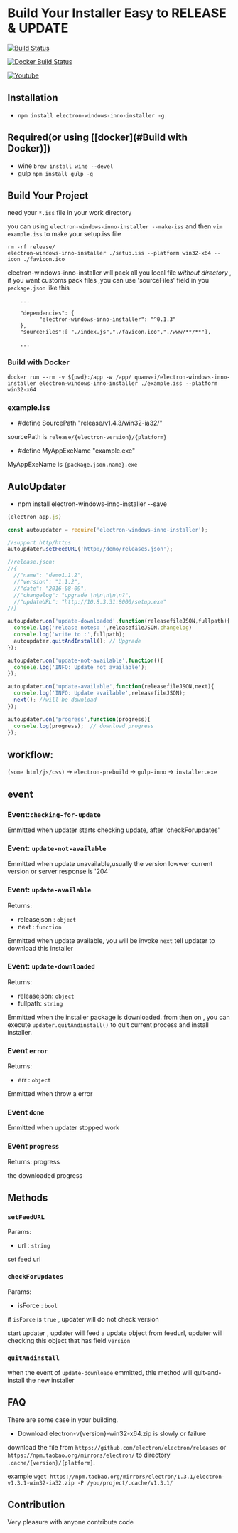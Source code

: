 # Build Your Installer Easy to RELEASE & UPDATE
[![Build Status](https://travis-ci.org/Qquanwei/electron-windows-inno-installer.svg?branch=master)](https://travis-ci.org/Qquanwei/electron-windows-inno-installer)

[![Docker Build Status](https://img.shields.io/docker/build/quanwei/electron-windows-inno-installer.svg)](https://hub.docker.com/r/quanwei/electron-windows-inno-installer/)

[![Youtube](http://img.youtube.com/vi/8LsJhDYZQPA/0.jpg)](http://www.youtube.com/watch?feature=player_embedded&v=8LsJhDYZQPA)

## Installation

* `npm install electron-windows-inno-installer -g`


## Required(or using [[docker](#Build with Docker)])

* wine `brew install wine --devel`
* gulp `npm install gulp -g`



## Build Your Project

need your `*.iss` file in your work directory

you can using `electron-windows-inno-installer --make-iss` and then `vim example.iss` to make your setup.iss file

```
rm -rf release/
electron-windows-inno-installer ./setup.iss --platform win32-x64 --icon ./favicon.ico
```

electron-windows-inno-installer will pack all you local file *without directory* , if you want customs pack files ,you can use 'sourceFiles' field in you `package.json`
like this
```
    ...

    "dependencies": {
          "electron-windows-inno-installer": "^0.1.3"
    },
    "sourceFiles":[ "./index.js","./favicon.ico","./www/**/**"],

    ...
```

### Build with Docker

```
docker run --rm -v ${pwd}:/app -w /app/ quanwei/electron-windows-inno-installer electron-windows-inno-installer ./example.iss --platform win32-x64
```

### example.iss

* #define SourcePath "release/v1.4.3/win32-ia32/"

sourcePath is `release/{electron-version}/{platform}`

* #define MyAppExeName "example.exe"

MyAppExeName is `{package.json.name}.exe`


## AutoUpdater


* npm install electron-windows-inno-installer --save

```javascript
(electron app.js)

const autoupdater = require('electron-windows-inno-installer');

//support http/https
autoupdater.setFeedURL('http://demo/releases.json');

//release.json:
//{
  //"name": "demo1.1.2",
  //"version": "1.1.2",
  //"date": "2016-08-09",
  //"changelog": "upgrade \n\n\n\n\n?",
  //"updateURL": "http://10.8.3.31:8000/setup.exe"
//}

autoupdater.on('update-downloaded',function(releasefileJSON,fullpath){
  console.log('release notes: ',releasefileJSON.changelog)
  console.log('write to :',fullpath);
  autoupdater.quitAndInstall(); // Upgrade
});

autoupdater.on('update-not-available',function(){
  console.log('INFO: Update not available');
});

autoupdater.on('update-available',function(releasefileJSON,next){
  console.log('INFO: Update available',releasefileJSON);
  next(); //will be download
});

autoupdater.on('progress',function(progress){
  console.log(progress);  // download progress
});

```


## workflow:

`(some html/js/css)` -> `electron-prebuild`  -> `gulp-inno` -> `installer.exe`


## event

### Event:`checking-for-update`

Emmitted when updater starts checking update, after 'checkForupdates'

### Event: `update-not-available`

Emmitted when update unavailable,usually the version lowwer current version
or server response is '204'

### Event: `update-available`

Returns:
* releasejson : `object`
* next : `function`

Emmitted when update available, you will be invoke `next` tell updater to download this installer

### Event: `update-downloaded`

Returns:
* releasejson: `object`
* fullpath: `string`

Emmitted when the installer package is downloaded. from then on , you can execute `updater.quitAndinstall()`
to quit current process and install installer.

### Event `error`

Returns:
* err : `object`

Emmitted when throw a error

### Event `done`

Emmitted when updater stopped work

### Event `progress`

Returns: progress

the downloaded progress


## Methods

### `setFeedURL`

Params:
* url : `string`

set feed url

### `checkForUpdates`

Params:
* isForce : `bool`

if `isForce` is `true` , updater will do not check version

start updater , updater will feed a update object from feedurl,
updater will checking this object that has field `version`

### `quitAndinstall`

when the event of `update-downloade` emmitted, thie method will quit-and-install
the new installer

## FAQ

  There are some case in your building.

* Download electron-v{version}-win32-x64.zip is slowly or failure

download the file from `https://github.com/electron/electron/releases` or `https://npm.taobao.org/mirrors/electron/` to directory `.cache/{version}/{platform}`.

example `wget https://npm.taobao.org/mirrors/electron/1.3.1/electron-v1.3.1-win32-ia32.zip -P /you/project/.cache/v1.3.1/`

## Contribution

Very pleasure with anyone contribute code
